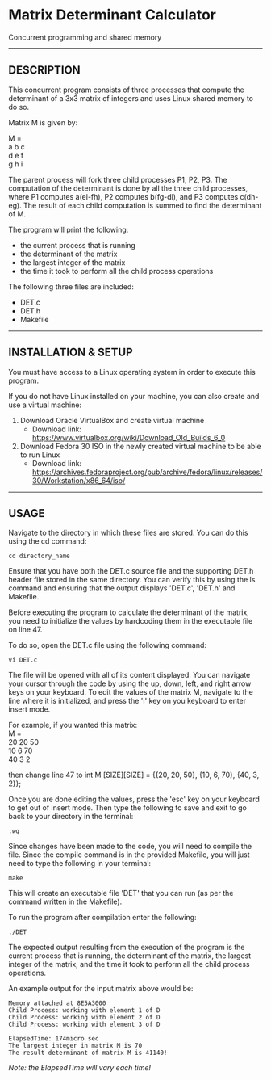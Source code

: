 # Matrix Determinant Calculator
Concurrent programming and shared memory

--------------------------------------------
DESCRIPTION
--------------------------------------------
This concurrent program consists of three processes that compute the determinant of a 3x3 matrix of integers and uses Linux shared memory to do so. 

Matrix M is given by:

M =   
a b c  
d e f  
g h i  

The parent process will fork three child processes P1, P2, P3. The computation of the determinant is done by all the three child processes, where P1 computes a(ei-fh), P2 computes b(fg-di), and P3 computes c(dh-eg). The result of each child computation is summed to find the determinant of M. 

The program will print the following:
- the current process that is running
- the determinant of the matrix
- the largest integer of the matrix
- the time it took to perform all the child process operations

The following three files are included:  
- DET.c
- DET.h
- Makefile

--------------------------------------------
INSTALLATION & SETUP
--------------------------------------------
You must have access to a Linux operating system in order to execute this program. 

If you do not have Linux installed on your machine, you can also create and use a virtual machine:
1. Download Oracle VirtualBox and create virtual machine
    - Download link: https://www.virtualbox.org/wiki/Download_Old_Builds_6_0
2. Download Fedora 30 ISO in the newly created virtual machine to be able to run Linux
    - Download link: https://archives.fedoraproject.org/pub/archive/fedora/linux/releases/30/Workstation/x86_64/iso/

--------------------------------------------
USAGE
--------------------------------------------
Navigate to the directory in which these files are stored. You can do this using the cd command:

    cd directory_name
    
Ensure that you have both the DET.c source file and the supporting DET.h header file stored in the same directory. You can verify this by using the ls command and ensuring that the output displays 'DET.c', 'DET.h' and Makefile. 

Before executing the program to calculate the determinant of the matrix, you need to initialize the values by hardcoding them in the executable file on line 47.

To do so, open the DET.c file using the following command:
    
    vi DET.c  
    
The file will be opened with all of its content displayed. You can navigate your cursor through the code by using the up, down, left, and right arrow keys on your keyboard. To edit the values of the matrix M, navigate to the line where it is initialized, and press the 'i' key on you keyboard to enter insert mode. 

For example, if you wanted this matrix:  
M =   
20 20 50  
10  6 70  
40  3  2  
    
then change line 47 to int M [SIZE][SIZE] = {{20, 20, 50}, {10, 6, 70}, {40, 3, 2}};

Once you are done editing the values,  press the 'esc' key on your keyboard to get out of insert mode. Then type the following to save and exit to go back to your directory in the terminal:

    :wq

Since changes have been made to the code, you will need to compile the file. Since the compile command is in the provided Makefile, you will just need to type the following in your terminal:

    make
    
This will create an executable file 'DET' that you can run (as per the command written in the Makefile).

To run the program after compilation enter the following:

    ./DET

The expected output resulting from the execution of the program is the current process that is running, the determinant of the matrix, the largest integer of the matrix, and the time it took to perform all the child process operations.

An example output for the input matrix above would be:
```
Memory attached at 8E5A3000
Child Process: working with element 1 of D
Child Process: working with element 2 of D
Child Process: working with element 3 of D

ElapsedTime: 174micro sec
The largest integer in matrix M is 70
The result determinant of matrix M is 41140!
```
*Note: the ElapsedTime will vary each time!*
